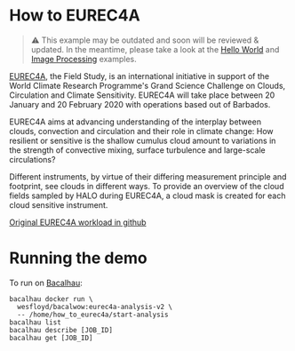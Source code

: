 # How to EUREC4A

> ⚠️ This example may be outdated and soon will be reviewed & updated. In the meantime, please take a look at the [Hello World](https://docs.bacalhau.org/getting-started/installation) and [Image Processing](https://docs.bacalhau.org/demos/image-processing) examples.

[EUREC4A](https://eurec4a.eu/), the Field Study, is an international initiative in support of the World Climate Research Programme's Grand Science Challenge on Clouds, Circulation and Climate Sensitivity. EUREC4A will take place between 20 January and 20 February 2020 with operations based out of Barbados. 

EUREC4A aims at advancing understanding of the interplay between clouds, convection and circulation and their role in climate change: How resilient or sensitive is the shallow cumulus cloud amount to variations in the strength of convective mixing, surface turbulence and large-scale circulations?

Different instruments, by virtue of their differing measurement principle and footprint, see clouds in different ways. To provide an overview of the cloud fields sampled by HALO during EUREC4A, a cloud mask is created for each cloud sensitive instrument.

[Original EUREC4A workload in github](https://github.com/eurec4a/how_to_eurec4a/blob/master/how_to_eurec4a/cloudmasks.md)


# Running the demo


To run on [Bacalhau](https://github.com/filecoin-project/bacalhau):

```
bacalhau docker run \
  wesfloyd/bacalwow:eurec4a-analysis-v2 \
  -- /home/how_to_eurec4a/start-analysis
bacalhau list
bacalhau describe [JOB_ID]
bacalhau get [JOB_ID]
```

